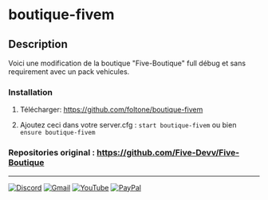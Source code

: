 # boutique-fivem

## Description
Voici une modification de la boutique "Five-Boutique" full débug et sans requirement avec un pack vehicules.

### Installation

1) Télécharger: https://github.com/foltone/boutique-fivem

2) Ajoutez ceci dans votre server.cfg :
``start boutique-fivem``
   ou bien
``ensure boutique-fivem``

### Repositories original : https://github.com/Five-Devv/Five-Boutique

---

[![Discord](https://img.shields.io/badge/Discord-%237289DA.svg?style=for-the-badge&logo=discord&logoColor=white)](https://discord.com/invite/X9ReemrhKh)
[![Gmail](https://img.shields.io/badge/Gmail-D14836?style=for-the-badge&logo=gmail&logoColor=white)](https://mail.google.com/mail/u/4/?hl=fr&tf=cm&fs=1&to=foltonedev@gmail.com)
[![YouTube](https://img.shields.io/badge/YouTube-%23FF0000.svg?style=for-the-badge&logo=YouTube&logoColor=white)](https://www.youtube.com/channel/UCMbP42Mqwk3hwjp4ClZjeng)
[![PayPal](https://img.shields.io/badge/PayPal-00457C?style=for-the-badge&logo=paypal&logoColor=white)](https://www.paypal.com/paypalme/foltonemoney?locale.x=fr_FR)